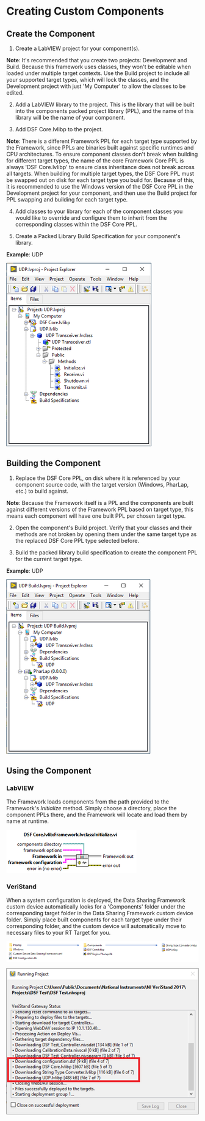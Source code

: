 Creating Custom Components
==========================

Create the Component
--------------------

1. Create a LabVIEW project for your component(s).

**Note**: It's recommended that you create two projects: Development and Build. Because this framework uses classes, they won't be editable when loaded under multiple target contexts. Use the Build project to include all your supported target types, which will lock the classes, and the Development project with just 'My Computer' to allow the classes to be edited.

2. Add a LabVIEW library to the project. This is the library that will be built into the components packed project library (PPL), and the name of this library will be the name of your component.

3. Add DSF Core.lvlibp to the project.

**Note**: There is a different Framework PPL for each target type supported by the Framework, since PPLs are binaries built against specific runtimes and CPU architectures. To ensure component classes don't break when building for different target types, the name of the core Framework Core PPL is always 'DSF Core.lvlibp' to ensure class inheritance does not break across all targets. When building for multiple target types, the DSF Core PPL must be swapped out on disk for each target type you build for. Because of this, it is recommended to use the Windows version of the DSF Core PPL in the Development project for your component, and then use the Build project for PPL swapping and building for each target type.

4. Add classes to your library for each of the component classes you would like to override and configure them to inherit from the corresponding classes within the DSF Core PPL.

5. Create a Packed Library Build Specification for your component's library.

**Example**: UDP

![](support/image015.png)

Building the Component
----------------------

1. Replace the DSF Core PPL, on disk where it is referenced by your component source code, with the target version (Windows, PharLap, etc.) to build against.

**Note**: Because the Framework itself is a PPL and the components are built against different versions of the Framework PPL based on target type, this means each component will have one built PPL per chosen target type.

2. Open the component's Build project. Verify that your classes and their methods are not broken by opening them under the same target type as the replaced DSF Core PPL type selected before.

3. Build the packed library build specification to create the component PPL for the current target type.

**Example**: UDP

![](support/image016.png)

Using the Component
-------------------

### LabVIEW

The Framework loads components from the path provided to the Framework's _Initialize_ method. Simply choose a directory, place the component PPLs there, and the Framework will locate and load them by name at runtime.

![](support/image017.png)

### VeriStand

When a system configuration is deployed, the Data Sharing Framework custom device automatically looks for a 'Components' folder under the corresponding target folder in the Data Sharing Framework custom device folder. Simply place built components for each target type under their corresponding folder, and the custom device will automatically move to necessary files to your RT Target for you.

![](support/image018.png)

![](support/image019.png)